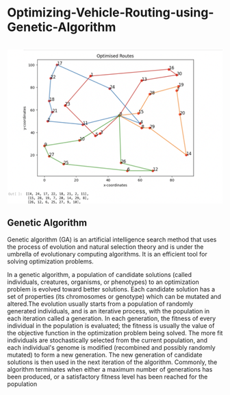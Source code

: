 # Optimizing-Vehicle-Routing-using-Genetic-Algorithm
<br>
<img src="solnExample.png" alt="">
<br>
<h2>Genetic Algorithm</h2>
<p>Genetic algorithm (GA) is an artificial intelligence search method that uses the process of evolution and natural selection theory and is under the umbrella of evolutionary computing algorithms. It is an efficient tool for solving optimization problems.</p>
<p>In a genetic algorithm, a population of candidate solutions (called individuals, creatures, organisms, or phenotypes) to an optimization problem is evolved toward better solutions. Each candidate solution has a set of properties (its chromosomes or genotype) which can be mutated and altered.The evolution usually starts from a population of randomly generated individuals, and is an iterative process, with the population in each iteration called a generation. In each generation, the fitness of every individual in the population is evaluated; the fitness is usually the value of the objective function in the optimization problem being solved. The more fit individuals are stochastically selected from the current population, and each individual's genome is modified (recombined and possibly randomly mutated) to form a new generation. The new generation of candidate solutions is then used in the next iteration of the algorithm. Commonly, the algorithm terminates when either a maximum number of generations has been produced, or a satisfactory fitness level has been reached for the population</p>

